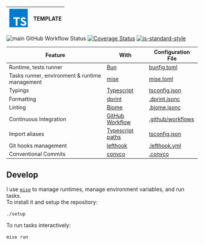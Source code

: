 | <img alt='ts icon' width='50' src='https://raw.githubusercontent.com/devicons/devicon/master/icons/typescript/typescript-original.svg'/> | TEMPLATE |
| ---------------------------------------------------------------------------------------------------------------------------------------- | -------- |

![main GitHub Workflow Status](https://img.shields.io/github/actions/workflow/status/sripwoud/ts-template/main.yaml?branch=main&label=main)
[![Coverage Status](https://coveralls.io/repos/github/r1oga/ts-template/badge.svg?branch=main)](https://coveralls.io/github/r1oga/ts-template?branch=main)
[![js-standard-style](https://img.shields.io/badge/code%20style-standard-brightgreen.svg)](http://standardjs.com)

| Feature                                        | With                                                                  | Configuration File                                                                                                    |
| ---------------------------------------------- | --------------------------------------------------------------------- | --------------------------------------------------------------------------------------------------------------------- |
| Runtime, tests runner                          | [Bun](https://bun.sh)                                                 | [bunfig.toml](./bunfig.toml)                                                                                          |
| Tasks runner, environment & runtime management | [mise](https://mise.dev/)                                             | [mise.toml](./mise.toml)                                                                                              |
| Typings                                        | [Typescript](https://www.typescriptlang.org/)                         | [tsconfig.json](./tsconfig.json)                                                                                      |
| Formatting                                     | [dprint](https://dprint.dev/)                                         | [.dprint.jsonc](./.biome.json)                                                                                        |
| Linting                                        | [Biome](https://biomejs.dev/)                                         | [.biome.jsonc](./.biome.jsonc)                                                                                        |
| Continuous Integration                         | [GitHub Workflow](https://docs.github.com/en/actions/using-workflows) | [.github/workflows](./.github/workflows)                                                                              |
| Import aliases                                 | [Typescript paths](https://www.typescriptlang.org/tsconfig#paths)     | [tsconfig.json](https://github.com/r1oga/ts-template/blob/5d6983a6d28429b9dd256edf40bad5ee48c33d9c/tsconfig.json#L26) |
| Git hooks management                           | [lefthook](https://github.com/evilmartians/lefthook/)                 | [.lefthook.yml](./.lefthook.yml)                                                                                      |
| Conventional Commits                           | [convco](https://github.com/convco/convco)                            | [.convco](./.convco)                                                                                                  |

## Develop

I use [`mise`](https://mise.jdx.dev) to manage runtimes, manage environment variables, and run tasks.\
To install it and setup the repository:

```commandline
./setup
```

To run tasks interactively:

```commandline
mise run
```
